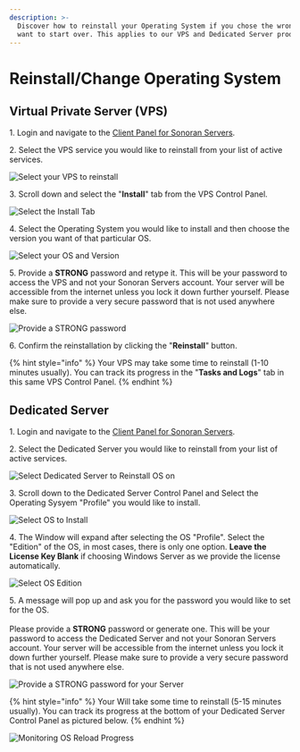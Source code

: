 ```yaml
---
description: >-
  Discover how to reinstall your Operating System if you chose the wrong one or
  want to start over. This applies to our VPS and Dedicated Server products
---
```


# Reinstall/Change Operating System

## Virtual Private Server (VPS)

1\. Login and navigate to the [Client Panel for Sonoran Servers](https://sonoranservers.com/index.php?rp=/login).

2\. Select the VPS service you would like to reinstall from your list of active services.

![Select your VPS to reinstall](<../../.gitbook/assets/image (60).png>)

3\. Scroll down and select the "**Install**" tab from the VPS Control Panel.

![Select the Install Tab](<../../.gitbook/assets/image (50).png>)

4\. Select the Operating System you would like to install and then choose the version you want of that particular OS.

![Select your OS and Version](<../../.gitbook/assets/image (144).png>)

5\. Provide a **STRONG** password and retype it. This will be your password to access the VPS and not your Sonoran Servers account. Your server will be accessible from the internet unless you lock it down further yourself. Please make sure to provide a very secure password that is not used anywhere else.

![Provide a STRONG password](<../../.gitbook/assets/image (113).png>)

6\. Confirm the reinstallation by clicking the "**Reinstall**" button.

{% hint style="info" %}
Your VPS may take some time to reinstall (1-10 minutes usually). You can track its progress in the "**Tasks and Logs**" tab in this same VPS Control Panel.
{% endhint %}

## Dedicated Server

1\. Login and navigate to the [Client Panel for Sonoran Servers](https://sonoranservers.com/index.php?rp=/login).

2\. Select the Dedicated Server you would like to reinstall from your list of active services.

![Select Dedicated Server to Reinstall OS on](<../../.gitbook/assets/image (56).png>)

3\. Scroll down to the Dedicated Server Control Panel and Select the Operating Sysyem "Profile" you would like to install.

![Select OS to Install](<../../.gitbook/assets/image (102).png>)

4\. The Window will expand after selecting the OS "Profile". Select the "Edition" of the OS, in most cases, there is only one option. **Leave the License Key Blank** if choosing Windows Server as we provide the license automatically.

![Select OS Edition](<../../.gitbook/assets/image (25).png>)

5\. A message will pop up and ask you for the password you would like to set for the OS. \
\
Please provide a **STRONG** password or generate one. This will be your password to access the Dedicated Server and not your Sonoran Servers account. Your server will be accessible from the internet unless you lock it down further yourself. Please make sure to provide a very secure password that is not used anywhere else.&#x20;

![Provide a STRONG password for your Server](<../../.gitbook/assets/image (125).png>)

{% hint style="info" %}
Your Will take some time to reinstall (5-15 minutes usually). You can track its progress at the bottom of your Dedicated Server Control Panel as pictured below.
{% endhint %}

![Monitoring OS Reload Progress](<../../.gitbook/assets/image (49).png>)

